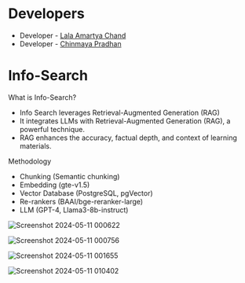# Developers

- Developer - [Lala Amartya Chand](https://github.com/bubun-001)
- Developer - [Chinmaya Pradhan](https://github.com/chinmaya-2024)




# Info-Search
What is Info-Search?
- Info Search leverages Retrieval-Augmented Generation (RAG)
- It integrates LLMs with Retrieval-Augmented Generation (RAG), a powerful technique.
- RAG enhances the accuracy, factual depth, and context of learning materials.

Methodology 
- Chunking (Semantic chunking)
- Embedding (gte-v1.5)
- Vector Database (PostgreSQL, pgVector)
- Re-rankers (BAAI/bge-reranker-large)
- LLM (GPT-4, Llama3-8b-instruct)

![Screenshot 2024-05-11 000622](https://github.com/bubun-001/Info-Search/assets/90140917/0762c779-a34b-467c-89bf-d5ab18d889f1)


![Screenshot 2024-05-11 000756](https://github.com/bubun-001/Info-Search/assets/90140917/61b24191-ea7b-4236-b34d-68686c1b6c09)


![Screenshot 2024-05-11 001655](https://github.com/bubun-001/Info-Search/assets/90140917/ce98cd9b-c4e3-497b-8a0b-8504be58bd1d)


![Screenshot 2024-05-11 010402](https://github.com/bubun-001/Info-Search/assets/90140917/a377c40a-d4ff-4fb8-ba9e-44968ab1359d)




